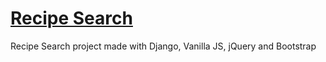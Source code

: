 # [Recipe Search](https://django-recipe-search.herokuapp.com)
Recipe Search project made with Django, Vanilla JS, jQuery and Bootstrap
